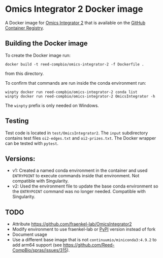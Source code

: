 # Omics Integrator 2 Docker image

A Docker image for [Omics Integrator 2](https://github.com/fraenkel-lab/OmicsIntegrator2) that is available on the [GitHub Container Registry](https://github.com/orgs/Reed-CompBio/packages/container/package/omics-integrator-2).

## Building the Docker image

To create the Docker image run:
```
docker build -t reed-compbio/omics-integrator-2 -f Dockerfile .
```
from this directory.

To confirm that commands are run inside the conda environment run:
```
winpty docker run reed-compbio/omics-integrator-2 conda list
winpty docker run reed-compbio/omics-integrator-2 OmicsIntegrator -h
```
The `winpty` prefix is only needed on Windows.

## Testing
Test code is located in `test/OmicsIntegrator2`.
The `input` subdirectory contains test files `oi2-edges.txt` and `oi2-prizes.txt`.
The Docker wrapper can be tested with `pytest`.

## Versions:
- v1: Created a named conda environment in the container and used `ENTRYPOINT` to execute commands inside that environment. Not compatible with Singularity.
- v2: Used the environment file to update the base conda environment so the `ENTRYPOINT` command was no longer needed. Compatible with Singularity.

## TODO
- Attribute https://github.com/fraenkel-lab/OmicsIntegrator2
- Modify environment to use fraenkel-lab or [PyPI](https://pypi.org/project/OmicsIntegrator/) version instead of fork
- Document usage
- Use a different base image that is not `continuumio/miniconda3:4.9.2` to add arm64 support (see https://github.com/Reed-CompBio/spras/issues/315).
